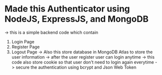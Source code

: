 # Made this Authenticator using NodeJS, ExpressJS, and MongoDB
-> this is a simple backend code which contain 
1) Login Page
2) Register Page
3) Logout Page
-> Also this store database in MongoDB Atlas to store the user information 
-> after the user register user can login anytime
-> this code also store cookie so that user don't need to login again everytime
-> secure the authentication using bcrypt and Json Web Token
